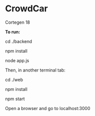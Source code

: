 # CrowdCar
Cortegen 18

<b> To run: </b>

cd ./backend

npm install

node app.js

Then, in another terminal tab:

cd ./web

npm install

npm start

Open a browser and go to localhost:3000
